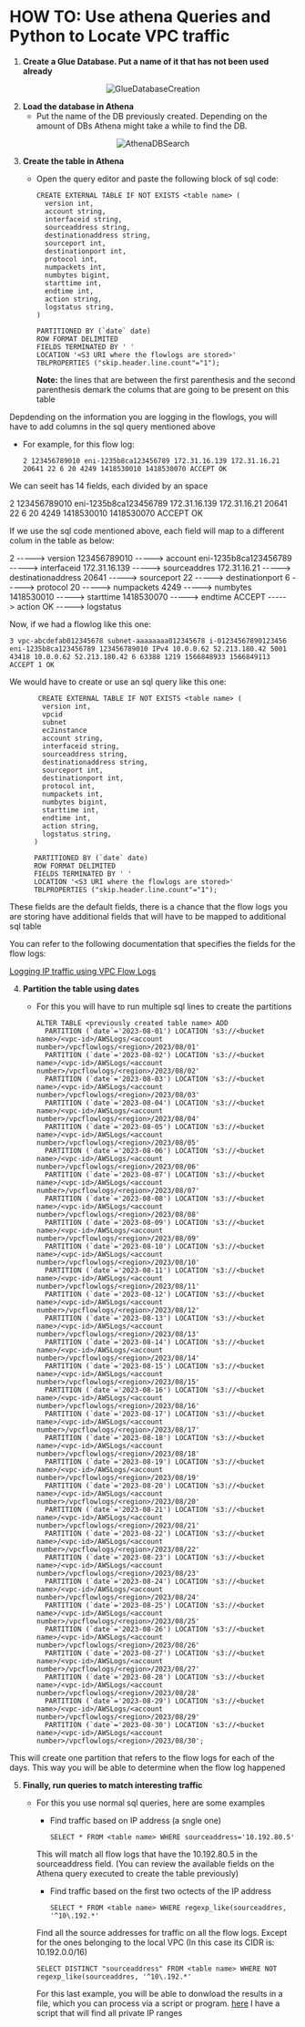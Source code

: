 # HOW TO: Use athena Queries and Python to Locate VPC traffic

1. **Create a Glue Database. Put a name of it that has not been used already**

  <div align="center" dir="auto">

  ![GlueDatabaseCreation](https://github.com/lucabocha/CloudComputing/assets/44237986/0093c97f-34e3-4873-85c3-e9fb4514c3aa)

  </div>

2. **Load the database in Athena**
     - Put the name of the DB previously created. Depending on the amount of DBs Athena might take a while to find the DB.
  
  <div align="center" dir="auto">
  
  ![AthenaDBSearch](https://github.com/lucabocha/CloudComputing/assets/44237986/6f04e5a0-39c6-4792-8164-d1ac95eb3383)
  
  </div>
  
3. **Create the table in Athena**
    - Open the query editor and paste the following block of sql code:
    
          CREATE EXTERNAL TABLE IF NOT EXISTS <table name> ( 
            version int,
            account string,
            interfaceid string,
            sourceaddress string,
            destinationaddress string,
            sourceport int,
            destinationport int,
            protocol int,
            numpackets int,
            numbytes bigint,
            starttime int,
            endtime int,
            action string,
            logstatus string,
          ) 
          
          PARTITIONED BY (`date` date) 
          ROW FORMAT DELIMITED 
          FIELDS TERMINATED BY ' ' 
          LOCATION '<S3 URI where the flowlogs are stored>' 
          TBLPROPERTIES ("skip.header.line.count"="1");
      
      **Note:** the lines that are between the first parenthesis and the second parenthesis demark the colums that are going to be present on this table

Depdending on the information you are logging in the flowlogs, you will have to add columns in the sql query mentioned above 
  - For example, for this flow log:

        2 123456789010 eni-1235b8ca123456789 172.31.16.139 172.31.16.21 20641 22 6 20 4249 1418530010 1418530070 ACCEPT OK

  We can seeit has 14 fields, each divided by an space

  2 
  123456789010 
  eni-1235b8ca123456789 
  172.31.16.139 
  172.31.16.21 
  20641 
  22 
  6 
  20 
  4249 
  1418530010 
  1418530070 
  ACCEPT 
  OK

  If we use the sql code mentioned above, each field will map to a different colum in the table as below: 

  2                         -----> version
  123456789010              -----> account
  eni-1235b8ca123456789     -----> interfaceid
  172.31.16.139             -----> sourceaddres
  172.31.16.21              -----> destinationaddress
  20641                     -----> sourceport
  22                        -----> destinationport
  6                         -----> protocol
  20                        -----> numpackets
  4249                      -----> numbytes
  1418530010                -----> starttime
  1418530070                -----> endtime
  ACCEPT                    -----> action
  OK                        -----> logstatus

  Now, if we had a flowlog like this one: 

    3 vpc-abcdefab012345678 subnet-aaaaaaaa012345678 i-01234567890123456 eni-1235b8ca123456789 123456789010 IPv4 10.0.0.62 52.213.180.42 5001 43418 10.0.0.62 52.213.180.42 6 63388 1219 1566848933 1566849113 ACCEPT 1 OK

  We would  have to create or use an sql query like this one: 

           CREATE EXTERNAL TABLE IF NOT EXISTS <table name> ( 
            version int,
            vpcid
            subnet
            ec2instance
            account string,
            interfaceid string,
            sourceaddress string,
            destinationaddress string,
            sourceport int,
            destinationport int,
            protocol int,
            numpackets int,
            numbytes bigint,
            starttime int,
            endtime int,
            action string,
            logstatus string,
          ) 
          
          PARTITIONED BY (`date` date) 
          ROW FORMAT DELIMITED 
          FIELDS TERMINATED BY ' ' 
          LOCATION '<S3 URI where the flowlogs are stored>' 
          TBLPROPERTIES ("skip.header.line.count"="1"); 
  
These fields are the default fields, there is a chance that the flow logs you are storing have additional fields that will have to be mapped to additional sql table 

You can refer to the following documentation that specifies the fields for the flow logs:

[Logging IP traffic using VPC Flow Logs](https://docs.aws.amazon.com/vpc/latest/userguide/flow-logs.html)

4. **Partition the table using dates**
    - For this you will have to run multiple sql lines to create the partitions

          ALTER TABLE <previously created table name> ADD
            PARTITION (`date`='2023-08-01') LOCATION 's3://<bucket name>/<vpc-id>/AWSLogs/<account number>/vpcflowlogs/<region>/2023/08/01'
            PARTITION (`date`='2023-08-02') LOCATION 's3://<bucket name>/<vpc-id>/AWSLogs/<account number>/vpcflowlogs/<region>/2023/08/02'
            PARTITION (`date`='2023-08-03') LOCATION 's3://<bucket name>/<vpc-id>/AWSLogs/<account number>/vpcflowlogs/<region>/2023/08/03'
            PARTITION (`date`='2023-08-04') LOCATION 's3://<bucket name>/<vpc-id>/AWSLogs/<account number>/vpcflowlogs/<region>/2023/08/04'
            PARTITION (`date`='2023-08-05') LOCATION 's3://<bucket name>/<vpc-id>/AWSLogs/<account number>/vpcflowlogs/<region>/2023/08/05'
            PARTITION (`date`='2023-08-06') LOCATION 's3://<bucket name>/<vpc-id>/AWSLogs/<account number>/vpcflowlogs/<region>/2023/08/06'
            PARTITION (`date`='2023-08-07') LOCATION 's3://<bucket name>/<vpc-id>/AWSLogs/<account number>/vpcflowlogs/<region>/2023/08/07'
            PARTITION (`date`='2023-08-08') LOCATION 's3://<bucket name>/<vpc-id>/AWSLogs/<account number>/vpcflowlogs/<region>/2023/08/08'
            PARTITION (`date`='2023-08-09') LOCATION 's3://<bucket name>/<vpc-id>/AWSLogs/<account number>/vpcflowlogs/<region>/2023/08/09'
            PARTITION (`date`='2023-08-10') LOCATION 's3://<bucket name>/<vpc-id>/AWSLogs/<account number>/vpcflowlogs/<region>/2023/08/10'
            PARTITION (`date`='2023-08-11') LOCATION 's3://<bucket name>/<vpc-id>/AWSLogs/<account number>/vpcflowlogs/<region>/2023/08/11'
            PARTITION (`date`='2023-08-12') LOCATION 's3://<bucket name>/<vpc-id>/AWSLogs/<account number>/vpcflowlogs/<region>/2023/08/12'
            PARTITION (`date`='2023-08-13') LOCATION 's3://<bucket name>/<vpc-id>/AWSLogs/<account number>/vpcflowlogs/<region>/2023/08/13'
            PARTITION (`date`='2023-08-14') LOCATION 's3://<bucket name>/<vpc-id>/AWSLogs/<account number>/vpcflowlogs/<region>/2023/08/14'
            PARTITION (`date`='2023-08-15') LOCATION 's3://<bucket name>/<vpc-id>/AWSLogs/<account number>/vpcflowlogs/<region>/2023/08/15'
            PARTITION (`date`='2023-08-16') LOCATION 's3://<bucket name>/<vpc-id>/AWSLogs/<account number>/vpcflowlogs/<region>/2023/08/16'
            PARTITION (`date`='2023-08-17') LOCATION 's3://<bucket name>/<vpc-id>/AWSLogs/<account number>/vpcflowlogs/<region>/2023/08/17'
            PARTITION (`date`='2023-08-18') LOCATION 's3://<bucket name>/<vpc-id>/AWSLogs/<account number>/vpcflowlogs/<region>/2023/08/18'
            PARTITION (`date`='2023-08-19') LOCATION 's3://<bucket name>/<vpc-id>/AWSLogs/<account number>/vpcflowlogs/<region>/2023/08/19'
            PARTITION (`date`='2023-08-20') LOCATION 's3://<bucket name>/<vpc-id>/AWSLogs/<account number>/vpcflowlogs/<region>/2023/08/20'
            PARTITION (`date`='2023-08-21') LOCATION 's3://<bucket name>/<vpc-id>/AWSLogs/<account number>/vpcflowlogs/<region>/2023/08/21'
            PARTITION (`date`='2023-08-22') LOCATION 's3://<bucket name>/<vpc-id>/AWSLogs/<account number>/vpcflowlogs/<region>/2023/08/22'
            PARTITION (`date`='2023-08-23') LOCATION 's3://<bucket name>/<vpc-id>/AWSLogs/<account number>/vpcflowlogs/<region>/2023/08/23'
            PARTITION (`date`='2023-08-24') LOCATION 's3://<bucket name>/<vpc-id>/AWSLogs/<account number>/vpcflowlogs/<region>/2023/08/24'
            PARTITION (`date`='2023-08-25') LOCATION 's3://<bucket name>/<vpc-id>/AWSLogs/<account number>/vpcflowlogs/<region>/2023/08/25'
            PARTITION (`date`='2023-08-26') LOCATION 's3://<bucket name>/<vpc-id>/AWSLogs/<account number>/vpcflowlogs/<region>/2023/08/26'
            PARTITION (`date`='2023-08-27') LOCATION 's3://<bucket name>/<vpc-id>/AWSLogs/<account number>/vpcflowlogs/<region>/2023/08/27'
            PARTITION (`date`='2023-08-28') LOCATION 's3://<bucket name>/<vpc-id>/AWSLogs/<account number>/vpcflowlogs/<region>/2023/08/28'
            PARTITION (`date`='2023-08-29') LOCATION 's3://<bucket name>/<vpc-id>/AWSLogs/<account number>/vpcflowlogs/<region>/2023/08/29'
            PARTITION (`date`='2023-08-30') LOCATION 's3://<bucket name>/<vpc-id>/AWSLogs/<account number>/vpcflowlogs/<region>/2023/08/30';

This will create one partition that refers to the flow logs for each of the days. This way you will be able to determine when the flow log happened

5. **Finally, run queries to match interesting traffic**
    - For this you use normal sql queries, here are some examples
      - Find traffic based on IP address (a sngle one)

            SELECT * FROM <table name> WHERE sourceaddress='10.192.80.5' 

      This will match all flow logs that have the 10.192.80.5 in the sourceaddress field. (You can review the available fields on the Athena query executed to create the table previously)

      - Find traffic based on the first two octects of the IP address

            SELECT * FROM <table name> WHERE regexp_like(sourceaddres, '^10\.192.*' 

      Find all the source addresses for traffic on all the flow logs. Except for the ones belonging to the local VPC (In this case its CIDR is: 10.192.0.0/16)

          SELECT DISTINCT "sourceaddress" FROM <table name> WHERE NOT regexp_like(sourceaddres, '^10\.192.*' 
  
      For this last example, you will be able to donwload the results in a file, which you can process via a script or program. [here](https://github.com/lucabocha/Programming-Scripting/blob/main/python/flowlog_private_cidr_finder.py) I have a script that will find all private IP ranges 
